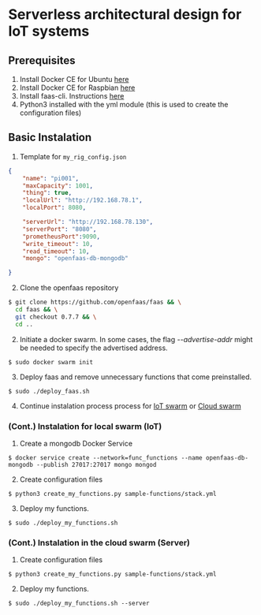 # Serverless architectural design for IoT systems

## Prerequisites
1. Install Docker CE for Ubuntu [here](https://docs.docker.com/install/linux/docker-ce/ubuntu/)
2. Install Docker CE for Raspbian [here](https://withblue.ink/2017/12/31/yes-you-can-run-docker-on-raspbian.html)
2. Install faas-cli. Instructions [here](https://github.com/openfaas/faas-cli#get-started-install-the-cli)
3. Python3 installed with the yml module (this is used to create the configuration files)

## Basic Instalation 

1. Template for `my_rig_config.json`

``` json
{
    "name": "pi001",
    "maxCapacity": 1001,
    "thing": true,
    "localUrl": "http://192.168.78.1",
    "localPort": 8080,

    "serverUrl": "http://192.168.78.130",
    "serverPort": "8080",
    "prometheusPort":9090,
    "write_timeout": 10,
    "read_timeout": 10,
    "mongo": "openfaas-db-mongodb"

}
```
2. Clone the openfaas repository
``` sh
$ git clone https://github.com/openfaas/faas && \
  cd faas && \
  git checkout 0.7.7 && \
  cd ..
```
2. Initiate a docker swarm. In some cases, the flag _--advertise-addr_ might be needed to specify the advertised address.
``` 
$ sudo docker swarm init
```

3. Deploy faas and remove unnecessary functions that come preinstalled.
``` 
$ sudo ./deploy_faas.sh
```

4. Continue instalation process process for [IoT swarm](#inst_swarm_local) or [Cloud swarm](#inst_swarm_cloud)

### <a name="inst_swarm_local"></a> (Cont.) Instalation for local swarm (IoT)

1. Create a mongodb Docker Service
``` 
$ docker service create --network=func_functions --name openfaas-db-mongodb --publish 27017:27017 mongo mongod
```
2. Create configuration files 
``` 
$ python3 create_my_functions.py sample-functions/stack.yml
```
3. Deploy my functions.

``` 
$ sudo ./deploy_my_functions.sh
```

### <a name="inst_swarm_cloud"></a> (Cont.) Instalation in the cloud swarm (Server)
1. Create configuration files 
``` 
$ python3 create_my_functions.py sample-functions/stack.yml
```
2. Deploy my functions.

``` 
$ sudo ./deploy_my_functions.sh --server
```

